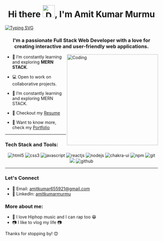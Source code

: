 <h1 align='center'>Hi there <img src="https://media.tenor.com/SNL9_xhZl9oAAAAi/waving-hand-joypixels.gif" alt="Demo" width="40" />, I'm Amit Kumar 
Murmu
</h1>

<a href="https://git.io/typing-svg"><img src="https://readme-typing-svg.demolab.com?font=Fira+Code&weight=100&size=31&duration=1996&pause=1500&color=613DC1&center=true&vCenter=true&random=false&width=1200&height=70&lines=I'm+a+passionate+Full+Stack+Web+Developer+from+Jharkhand" alt="Typing SVG" /></a>

<h3 align='center'>I'm a passionate Full Stack Web Developer with a love for creating interactive and user-friendly web applications.</h3>

<img align="right" alt="Coding" width="300" src='https://camo.githubusercontent.com/cae12fddd9d6982901d82580bdf321d81fb299141098ca1c2d4891870827bf17/68747470733a2f2f6d69726f2e6d656469756d2e636f6d2f6d61782f313336302f302a37513379765349765f7430696f4a2d5a2e676966' />

- 🌱 I’m constantly learning and exploring **MERN STACK**.

- :computer: Open to work on collaborative projects.

- 🌱 I’m constantly learning and exploring MERN STACK.

- 🚀 Checkout my [Resume](https://drive.google.com/file/d/1XxhL-VYKMVthNgEwVmMs5ZLa32aYAFUq/view?usp=sharing)

- 💬 Want to know more, check my [Portfolio](https://akmurmu82.github.io)
<hr>

### Tech Stack and Tools:

<p align="center">
    <img src="https://img.shields.io/badge/HTML5-E34F26?style=for-the-badge&logo=html5&logoColor=white" alt="html5" />
    <img src="https://img.shields.io/badge/CSS3-1572B6?style=for-the-badge&logo=css3&logoColor=white" alt="css3" />
    <img src="https://img.shields.io/badge/JavaScript-323330?style=for-the-badge&logo=javascript&logoColor=F7DF1E" alt="javascript" />
    <img src="https://img.shields.io/badge/React-20232A?style=for-the-badge&logo=react&logoColor=61DAFB" alt="reactjs" />
    <img src="https://img.shields.io/badge/Node.js-339933?style=for-the-badge&logo=nodedotjs&logoColor=white" alt="nodejs" />
    <img src="https://img.shields.io/badge/Chakra%20UI-3bc7bd?style=for-the-badge&logo=chakraui&logoColor=white" alt="chakra-ui" />
        <img src="https://img.shields.io/badge/npm-CB3837?style=for-the-badge&logo=npm&logoColor=white" alt="npm" />
    <img src="https://img.shields.io/badge/Git-f44d27?style=for-the-badge&logo=git&logoColor=white" alt="git" />
    <img src='https://img.shields.io/badge/VS_Code-007ACC?style=for-the-badge&logo=visual-studio-code&logoColor=white' />
    <img src="https://img.shields.io/badge/GitHub-100000?style=for-the-badge&logo=github&logoColor=white" alt="github" />
</p>

<hr>

### Let's Connect

- 📧 Email: amitkumar655921@gmail.com
- 📱 LinkedIn: [amitkumarmurmu](#)

### More about me:

- 🎸 I love Hiphop music and I can rap too :grin:
- :camera: I like to vlog my life :camera:

Thanks for stopping by! 😊
